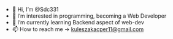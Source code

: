 - 👋 Hi, I’m @Sdc331
- 👀 I’m interested in programming, becoming a Web Developer
- 🌱 I’m currently learning Backend aspect of web-dev
- 📫 How to reach me -> kuleszakacper11@gmail.com

<!---
Sdc331/Sdc331 is a ✨ special ✨ repository because its `README.md` (this file) appears on your GitHub profile.
You can click the Preview link to take a look at your changes.
--->
